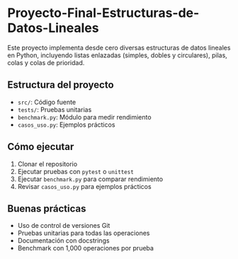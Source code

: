# Proyecto-Final-Estructuras-de-Datos-Lineales

Este proyecto implementa desde cero diversas estructuras de datos lineales en Python, incluyendo listas enlazadas (simples, dobles y circulares), pilas, colas y colas de prioridad.

## Estructura del proyecto

- `src/`: Código fuente
- `tests/`: Pruebas unitarias
- `benchmark.py`: Módulo para medir rendimiento
- `casos_uso.py`: Ejemplos prácticos

## Cómo ejecutar

1. Clonar el repositorio
2. Ejecutar pruebas con `pytest` o `unittest`
3. Ejecutar `benchmark.py` para comparar rendimiento
4. Revisar `casos_uso.py` para ejemplos prácticos

## Buenas prácticas

- Uso de control de versiones Git
- Pruebas unitarias para todas las operaciones
- Documentación con docstrings
- Benchmark con 1,000 operaciones por prueba

